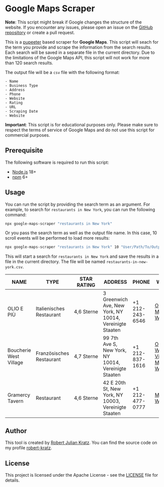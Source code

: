# Google Maps Scraper

**Note**: This script might break if Google changes the structure of the website. If you encounter any issues, please open an issue on the [GitHub repository](https://github.com/robert-kratz/google-maps-scraper) or create a pull request.

This is a [pupeeter](https://pptr.dev/) based scraper for **Google Maps**. This script will seach for the term you provide and scrape the information from the search results. Each search will be saved in a separate file in the current directory. Due to the limitations of the Google Maps API, this script will not work for more than 120 search results.

The output file will be a `csv` file with the following format:

```csv
- Name
- Business Type
- Address
- Phone
- Website
- Rating
- URL
- Scraping Date
- Website
```

**Important**: This script is for educational purposes only. Please make sure to respect the terms of service of Google Maps and do not use this script for commercial purposes.

## Prerequisite

The following software is required to run this script:

- [Node.js](https://nodejs.org/en/) 18+
- [npm](https://www.npmjs.com/) 6+

## Usage

You can run the script by providing the search term as an argument. For example, to search for `restaurants in New York`, you can run the following command:

```bash
npx google-maps-scraper "restaurants in New York"
```

Or you pass the search term as well as the output file name. In this case, 10 scroll events will be performed to load more results:

```bash
npx google-maps-scraper "restaurants in New York" 10 "User/Path/To/OutputFile.csv"
```

This will start a search for `restaurants in New York` and save the results in a file in the current directory. The file will be named `restaurants-in-new-york.csv`.

| NAME                   | TYPE                     | STAR RATING | ADDRESS                                                 | PHONE           | WEBSITE                                                                                                                                                                                                                               | SCRAPED AT               | EMAIL | CONTACTED | URL                                                                                                                                                                                                                                             |
| ---------------------- | ------------------------ | ----------- | ------------------------------------------------------- | --------------- | ------------------------------------------------------------------------------------------------------------------------------------------------------------------------------------------------------------------------------------- | ------------------------ | ----- | --------- | ----------------------------------------------------------------------------------------------------------------------------------------------------------------------------------------------------------------------------------------------- |
| OLIO E PIÙ             | Italienisches Restaurant | 4,6 Sterne  | 3 Greenwich Ave, New York, NY 10014, Vereinigte Staaten | +1 212-243-6546 | [Opentable](https://www.opentable.com/restaurant/profile/55837?ref=1068), [Menus](https://www.olioepiu.com/menus/), [Website](https://www.olioepiu.com/)                                                                              | 2024-08-06T15:41:10.406Z |       |           | [Google Maps](https://www.google.com/maps/place/OLIO+E+PI%C3%99/data=!4m7!3m6!1s0x89c25996bd0915fd:0x294a27aedc2f4135!8m2!3d40.7338208!4d-73.9997931!16s%2Fg%2F1tjyvj49!19sChIJ_RUJvZZZwokRNUEv3K4nSik?ucbcb=1&authuser=0&hl=de&rclk=1)         |
| Boucherie West Village | Französisches Restaurant | 4,7 Sterne  | 99 7th Ave S, New York, NY 10014, Vereinigte Staaten    | +1 212-837-1616 | [Opentable](https://www.opentable.com/restaurant/profile/346609?ref=1068), [West Village Menus](https://www.boucherie.nyc/west-village-menus/), [Website](https://www.boucherieus.com/)                                               | 2024-08-06T15:41:12.208Z |       |           | [Google Maps](https://www.google.com/maps/place/Boucherie+West+Village/data=!4m7!3m6!1s0x89c25993862d9fab:0xc76173738eeacb72!8m2!3d40.733047!4d-74.0028772!16s%2Fg%2F11c2lq_l86!19sChIJq58thpNZwokRcsvqjnNzYcc?ucbcb=1&authuser=0&hl=de&rclk=1) |
| Gramercy Tavern        | Restaurant               | 4,6 Sterne  | 42 E 20th St, New York, NY 10003, Vereinigte Staaten    | +1 212-477-0777 | [Menu](http://www.gramercytavern.com/menu/?utm_source=GoogleBusinessProfile&utm_medium=Menu&utm_campaign=MapLabs), [Website](http://www.gramercytavern.com/?utm_source=GoogleBusinessProfile&utm_medium=Website&utm_campaign=MapLabs) | 2024-08-06T15:41:14.022Z |       |           | [Google Maps](https://www.google.com/maps/place/Gramercy+Tavern/data=!4m7!3m6!1s0x89c259a1820824bd:0x2b79dcdc251b8415!8m2!3d40.7384555!4d-73.9885064!16s%2Fm%2F020dmrk!19sChIJvSQIgqFZwokRFYQbJdzceSs?ucbcb=1&authuser=0&hl=de&rclk=1)          |

## Author

This tool is created by [Robert Julian Kratz](https://rjks.us). You can find the source code on my profile [robert-kratz](https://github.com/robert-kratz).

## License

This project is licensed under the Apache License - see the [LICENSE](LICENSE) file for details.
